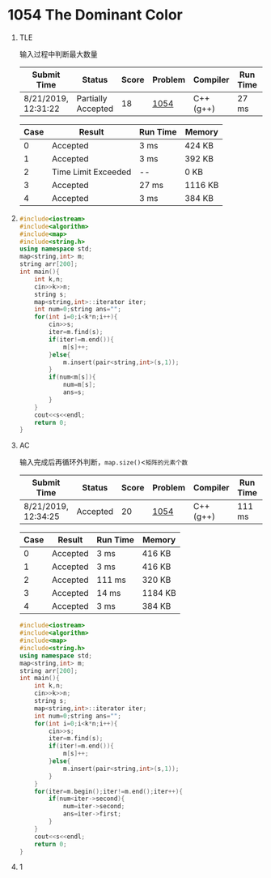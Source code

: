 # 1054 The Dominant Color

1. TLE  

   输入过程中判断最大数量

   | Submit Time         | Status             | Score | Problem                                                      | Compiler  | Run Time | User |
   | ------------------- | ------------------ | ----- | ------------------------------------------------------------ | --------- | -------- | ---- |
   | 8/21/2019, 12:31:22 | Partially Accepted | 18    | [1054](https://pintia.cn/problem-sets/994805342720868352/problems/994805422639136768) | C++ (g++) | 27 ms    | cc   |

   | Case | Result              | Run Time | Memory  |
   | ---- | ------------------- | -------- | ------- |
   | 0    | Accepted            | 3 ms     | 424 KB  |
   | 1    | Accepted            | 3 ms     | 392 KB  |
   | 2    | Time Limit Exceeded | --       | 0 KB    |
   | 3    | Accepted            | 27 ms    | 1116 KB |
   | 4    | Accepted            | 3 ms     | 384 KB  |

2. ```c++
   #include<iostream>
   #include<algorithm>
   #include<map>
   #include<string.h>
   using namespace std;
   map<string,int> m;
   string arr[200];
   int main(){
       int k,n;
       cin>>k>>n;
       string s;
       map<string,int>::iterator iter;
       int num=0;string ans="";
       for(int i=0;i<k*n;i++){
           cin>>s;
           iter=m.find(s);
           if(iter!=m.end()){
               m[s]++;
           }else{
               m.insert(pair<string,int>(s,1));
           }
           if(num<m[s]){
               num=m[s];
               ans=s;
           }
       }
       cout<<s<<endl;
       return 0;
   }
   ```

3. AC

   输入完成后再循环外判断，`map.size()`<`矩阵的元素个数`

   | Submit Time         | Status   | Score | Problem                                                      | Compiler  | Run Time | User |
   | ------------------- | -------- | ----- | ------------------------------------------------------------ | --------- | -------- | ---- |
   | 8/21/2019, 12:34:25 | Accepted | 20    | [1054](https://pintia.cn/problem-sets/994805342720868352/problems/994805422639136768) | C++ (g++) | 111 ms   | cc   |

   | Case | Result   | Run Time | Memory  |
   | ---- | -------- | -------- | ------- |
   | 0    | Accepted | 3 ms     | 416 KB  |
   | 1    | Accepted | 3 ms     | 416 KB  |
   | 2    | Accepted | 111 ms   | 320 KB  |
   | 3    | Accepted | 14 ms    | 1184 KB |
   | 4    | Accepted | 3 ms     | 384 KB  |

   ```c++
   #include<iostream>
   #include<algorithm>
   #include<map>
   #include<string.h>
   using namespace std;
   map<string,int> m;
   string arr[200];
   int main(){
       int k,n;
       cin>>k>>n;
       string s;
       map<string,int>::iterator iter;
       int num=0;string ans="";
       for(int i=0;i<k*n;i++){
           cin>>s;
           iter=m.find(s);
           if(iter!=m.end()){
               m[s]++;
           }else{
               m.insert(pair<string,int>(s,1));
           }
       }
       for(iter=m.begin();iter!=m.end();iter++){
           if(num<iter->second){
               num=iter->second;
               ans=iter->first;
           }
       }
       cout<<s<<endl;
       return 0;
   }
   ```

4. 1
